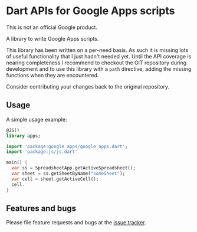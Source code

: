 # Dart APIs for Google Apps scripts

This is not an official Google product.

A library to write Google Apps scripts.

This library has been written on a per-need basis. As such it is missing lots
of useful functionality that I just hadn't needed yet. Until the API coverage
is nearing completeness I recommend to checkout the GIT repository during
development and to use this library with a `path` directive, adding the missing
functions when they are encountered.

Consider contributing your changes back to the original repository.

## Usage

A simple usage example:

``` dart
@JS()
library apps;

import 'package:google_apps/google_apps.dart';
import 'package:js/js.dart'

main() {
  var ss = SpreadsheetApp.getActiveSpreadsheet();
  var sheet = ss.getSheetByName("someSheet");
  var cell = sheet.getActiveCell();
  cell.
}
```

## Features and bugs

Please file feature requests and bugs at the [issue tracker][tracker].

[tracker]: http://example.com/issues/replaceme
